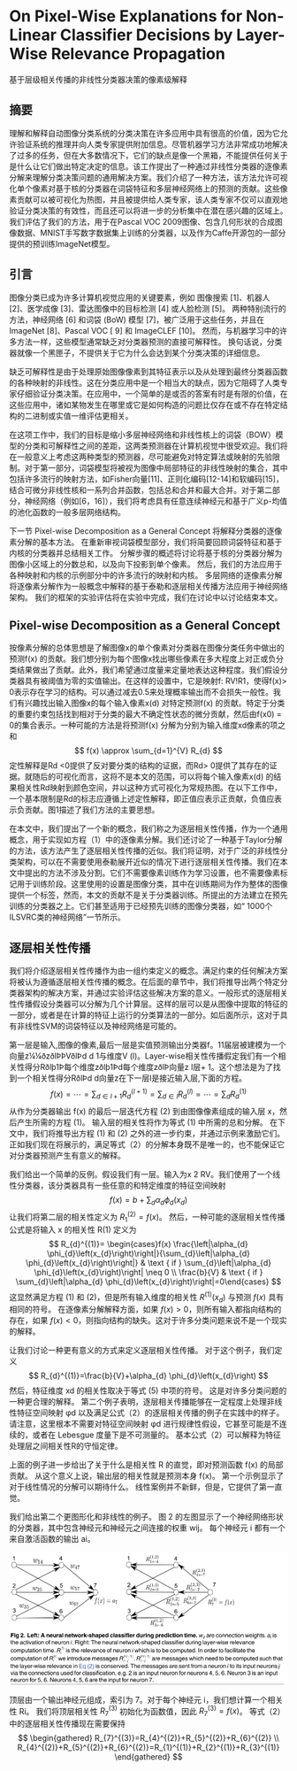 # On Pixel-Wise Explanations for Non-Linear Classifier Decisions by Layer-Wise Relevance Propagation

基于层级相关传播的非线性分类器决策的像素级解释

## 摘要

理解和解释自动图像分类系统的分类决策在许多应用中具有很高的价值，因为它允许验证系统的推理并向人类专家提供附加信息。尽管机器学习方法非常成功地解决了过多的任务，但在大多数情况下，它们的缺点是像一个黑箱，不能提供任何关于是什么让它们做出特定决定的信息。该工作提出了一种通过非线性分类器的逐像素分解来理解分类决策问题的通用解决方案。我们介绍了一种方法，该方法允许可视化单个像素对基于核的分类器在词袋特征和多层神经网络上的预测的贡献。这些像素贡献可以被可视化为热图，并且被提供给人类专家，该人类专家不仅可以直观地验证分类决策的有效性，而且还可以将进一步的分析集中在潜在感兴趣的区域上。我们评估了我们的方法，用于在Pascal VOC 2009图像、包含几何形状的合成图像数据、MNIST手写数字数据集上训练的分类器，以及作为Caffe开源包的一部分提供的预训练ImageNet模型。

## 引言

图像分类已成为许多计算机视觉应用的关键要素，例如 图像搜索 [1]、机器人 [2]、医学成像 [3]、雷达图像中的目标检测 [4] 或人脸检测 [5]。 两种特别流行的方法，神经网络 [6] 和词袋 (BoW) 模型 [7]，被广泛用于这些任务，并且在 ImageNet [8]、Pascal VOC [  9] 和 ImageCLEF [10]。 然而，与机器学习中的许多方法一样，这些模型通常缺乏对分类器预测的直接可解释性。 换句话说，分类器就像一个黑匣子，不提供关于它为什么会达到某个分类决策的详细信息。

缺乏可解释性是由于处理原始图像像素到其特征表示以及从处理到最终分类器函数的各种映射的非线性。这在分类应用中是一个相当大的缺点，因为它阻碍了人类专家仔细验证分类决策。在应用中，一个简单的是或否的答案有时是有限的价值，在这些应用中，诸如某物发生在哪里或它是如何构造的问题比仅存在或不存在特定结构的二进制或实值一维评估更相关。

在这项工作中，我们的目标是缩小多层神经网络和非线性核上的词袋（BOW）模型的分类和可解释性之间的差距，这两类预测器在计算机视觉中很受欢迎。我们将在一般意义上考虑这两种类型的预测器，尽可能避免对特定算法或映射的先验限制。对于第一部分，词袋模型将被视为图像中局部特征的非线性映射的集合，其中包括许多流行的映射方法，如Fisher向量[11]、正则化编码[12-14]和软编码[15]，结合可微分非线性核和一系列合并函数，包括总和合并和最大合并。对于第二部分，神经网络（例如[6，16]），我们将考虑具有任意连续神经元和基于广义p-均值的池化函数的一般多层网络结构。

下一节 Pixel-wise Decomposition as a General Concept 将解释分类器的逐像素分解的基本方法。 在重新审视词袋模型部分，我们将简要回顾词袋特征和基于内核的分类器并总结相关工作。 分解步骤的概述将讨论将基于核的分类器分解为图像小区域上的分数总和，以及向下投影到单个像素。 然后，我们的方法应用于各种映射和内核的示例部分中的许多流行的映射和内核。 多层网络的逐像素分解将逐像素分解作为一般概念中解释的基于泰勒和逐层相关传播方法应用于神经网络架构。 我们的框架的实验评估将在实验中完成，我们在讨论中以讨论结束本文。

## Pixel-wise Decomposition as a General Concept

按像素分解的总体思想是了解图像x的单个像素对分类器在图像分类任务中做出的预测f(x) 的贡献。我们想分别为每个图像x找出哪些像素在多大程度上对正或负分类结果做出了贡献。此外，我们希望通过度量来定量地表达这种程度。我们假设分类器具有被阈值为零的实值输出。在这样的设置中，它是映射f: RV!R1，使得f(x)&gt; 0表示存在学习的结构。可以通过减去0.5来处理概率输出而不会损失一般性。我们有兴趣找出输入图像x的每个输入像素x(d) 对特定预测f(x) 的贡献。特定于分类的重要约束包括找到相对于分类的最大不确定性状态的微分贡献，然后由f(x0) = 0的集合表示。一种可能的方法是将预测f(x) 分解为分别为输入维度xd像素的项之和
$$
f(x) \approx \sum_{d=1}^{V} R_{d}
$$
定性解释是Rd &lt;0提供了反对要分类的结构的证据，而Rd&gt; 0提供了其存在的证据。就随后的可视化而言，这将不是本文的范围，可以将每个输入像素x(d) 的结果相关性Rd映射到颜色空间，并以这种方式可视化为常规热图。在以下工作中，一个基本限制是Rd的标志应遵循上述定性解释，即正值应表示正贡献，负值应表示负贡献。图1描述了我们方法的主要思想。

在本文中，我们提出了一个新的概念，我们称之为逐层相关性传播，作为一个通用概念，用于实现如方程（1）中的逐像素分解。我们还讨论了一种基于Taylor分解的方法，该方法产生了逐层相关性传播的近似。我们将证明，对于广泛的非线性分类架构，可以在不需要使用泰勒展开近似的情况下进行逐层相关性传播。我们在本文中提出的方法不涉及分割。它们不需要像素训练作为学习设置，也不需要像素标记用于训练阶段。这里使用的设置是图像分类，其中在训练期间为作为整体的图像提供一个标签，然而，本文的贡献不是关于分类器训练。所提出的方法建立在预先训练的分类器之上。它们甚至适用于已经预先训练的图像分类器，如“ 1000个ILSVRC类的神经网络”一节所示。

## 逐层相关性传播

我们将介绍逐层相关性传播作为由一组约束定义的概念。满足约束的任何解决方案将被认为遵循逐层相关性传播的概念。在后面的章节中，我们将推导出两个特定分类器架构的解决方案，并通过实验评估这些解决方案的意义。一般形式的逐层相关性传播假设分类器可以分解为几个计算层。这样的层可以是从图像中提取的特征的一部分，或者是在计算的特征上运行的分类算法的一部分。如后面所示，这对于具有非线性SVM的词袋特征以及神经网络是可能的。

第一层是输入,图像的像素,最后一层是实值预测输出分类器f。11届层被建模为一个向量z¼¼ðzðlÞÞVðlÞd d 1与维度V (l)。Layer-wise相关性传播假定我们有一个相关性得分Rðlþ1Þ每个维度zðlþ1Þd每个维度zðlÞ向量z l层+ 1。这个想法是为了找到一个相关性得分RðlÞd d向量z在下一层l是接近输入层,下面的方程。
$$
f(x)=\cdots=\sum_{d \in l+1} R_{d}^{(l+1)}=\sum_{d \in l} R_{d}^{(l)}=\cdots=\sum_{d} R_{d}^{(1)}
$$
从作为分类器输出 f(x) 的最后一层迭代方程 (2) 到由图像像素组成的输入层 x，然后产生所需的方程 (1)。 输入层的相关性将作为等式 (1) 中所需的总和分解。 在下文中，我们将推导出方程 (1) 和 (2) 之外的进一步约束，并通过示例来激励它们。 正如我们现在将展示的，满足等式（2）的分解本身既不是唯一的，也不能保证它对分类器预测产生有意义的解释。

我们给出一个简单的反例。假设我们有一层。输入为x 2 RV。我们使用了一个线性分类器，该分类器具有一些任意的和特定维度的特征空间映射
$$
f(x)=b+\sum_{d} \alpha_{d} \phi_{d}\left(x_{d}\right)
$$
让我们将第二层的相关性定义为 $R_{1}^{(2)}=f(x)$。 然后，一种可能的逐层相关性传播公式是将输入 x 的相关性 R(1) 定义为
$$
R_{d}^{(1)}= \begin{cases}f(x) \frac{\left|\alpha_{d} \phi_{d}\left(x_{d}\right)\right|}{\sum_{d}\left|\alpha_{d} \phi_{d}\left(x_{d}\right)\right|} & \text { if } \sum_{d}\left|\alpha_{d} \phi_{d}\left(x_{d}\right)\right| \neq 0 \\ \frac{b}{V} & \text { if } \sum_{d}\left|\alpha_{d} \phi_{d}\left(x_{d}\right)\right|=0\end{cases}
$$
这显然满足方程 (1) 和 (2)，但是所有输入维度的相关性 $R^{(1)}(x_{d})$ 与预测 $f(x)$ 具有相同的符号。 在逐像素分解解释方面，如果 $f(x) > 0$，则所有输入都指向结构的存在，如果 $f(x) < 0$，则指向结构的缺失。这对于许多分类问题来说不是一个现实的解释。

让我们讨论一种更有意义的方式来定义逐层相关性传播。 对于这个例子，我们定义
$$
R_{d}^{(1)}=\frac{b}{V}+\alpha_{d} \phi_{d}\left(x_{d}\right)
$$
然后，特征维度 xd 的相关性取决于等式 (5) 中项的符号。 这是对许多分类问题的一种更合理的解释。 第二个例子表明，逐层相关传播能够在一定程度上处理非线性特征空间映射 φd 以及满足公式（2）的逐层相关传播的例子在实践中的样子。 请注意，这里根本不需要对特征空间映射 φd 进行规律性假设，它甚至可能是不连续的，或者在 Lebesgue 度量下是不可测量的。 基本公式（2）可以解释为特征处理层之间相关性R的守恒定律。

上面的例子进一步给出了关于什么是相关性 R 的直觉，即对预测函数 f(x) 的局部贡献。 从这个意义上说，输出层的相关性就是预测本身 f(x)。 第一个示例显示了对于线性情况的分解可以期待什么。 线性案例并不新鲜，但是，它提供了第一直觉。

我们给出第二个更图形化和非线性的例子。 图 2 的左图显示了一个神经网络形状的分类器，其中包含神经元和神经元之间连接的权重 wij。 每个神经元 i 都有一个来自激活函数的输出 ai。

![图2](../images/image-20220802143145540.png)



顶层由一个输出神经元组成，索引为 7。对于每个神经元 i，我们想计算一个相关性 Ri。 我们将顶层相关性 $R_{7}^{(3)}$ 初始化为函数值，因此 $R_{7}^{(3)}=f(x)$。 等式（2）中的逐层相关性传播现在需要保持
$$
\begin{gathered}
R_{7}^{(3)}=R_{4}^{(2)}+R_{5}^{(2)}+R_{6}^{(2)} \\
R_{4}^{(2)}+R_{5}^{(2)}+R_{6}^{(2)}=R_{1}^{(1)}+R_{2}^{(1)}+R_{3}^{(1)}
\end{gathered}
$$